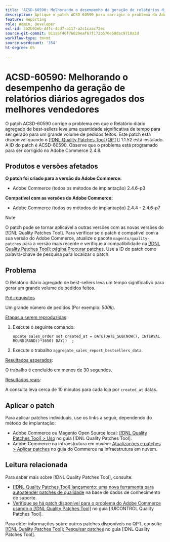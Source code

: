 ```yaml
---
title: 'ACSD-60590: Melhorando o desempenho da geração de relatórios diários agregados dos melhores vendedores'
description: Aplique o patch ACSD-60590 para corrigir o problema do Adobe Commerce em que o Relatório diário agregado de best-sellers leva um tempo significativo para ser gerado para um grande volume de pedidos feitos.
feature: Reporting
role: Admin, Developer
exl-id: 3b2b92eb-d4fc-4cd7-a117-a2c1caac72ec
source-git-commit: 011a6f46f76029eaf67f172b576e58dac9710a3d
workflow-type: tm+mt
source-wordcount: '354'
ht-degree: 0%

---
```


# ACSD-60590: Melhorando o desempenho da geração de relatórios diários agregados dos melhores vendedores

O patch ACSD-60590 corrige o problema em que o Relatório diário agregado de best-sellers leva uma quantidade significativa de tempo para ser gerado para um grande volume de pedidos feitos. Este patch está disponível quando o [[!DNL Quality Patches Tool (QPT)]](https://experienceleague.adobe.com/docs/commerce-operations/tools/quality-patches-tool/usage.html?lang=pt-BR) 1.1.52 está instalado. A ID do patch é ACSD-60590. Observe que o problema está programado para ser corrigido no Adobe Commerce 2.4.8.

## Produtos e versões afetados

**O patch foi criado para a versão do Adobe Commerce:**

* Adobe Commerce (todos os métodos de implantação) 2.4.6-p3

**Compatível com as versões do Adobe Commerce:**

* Adobe Commerce (todos os métodos de implantação) 2.4.4 - 2.4.6-p7

>[!NOTE]
>
>O patch pode se tornar aplicável a outras versões com as novas versões do [!DNL Quality Patches Tool]. Para verificar se o patch é compatível com a sua versão do Adobe Commerce, atualize o pacote `magento/quality-patches` para a versão mais recente e verifique a compatibilidade na [[!DNL Quality Patches Tool]: página Procurar patches](https://experienceleague.adobe.com/tools/commerce-quality-patches/index.html?lang=pt-BR). Use a ID do patch como palavra-chave de pesquisa para localizar o patch.

## Problema

O Relatório diário agregado de best-sellers leva um tempo significativo para gerar um grande volume de pedidos feitos.

<u>Pré-requisitos</u>

Um grande número de pedidos (Por exemplo: *500k*).

<u>Etapas a serem reproduzidas</u>:

1. Execute o seguinte comando:

   `update sales_order set created_at = DATE(DATE_SUB(NOW(), INTERVAL ROUND(RAND()*3650) DAY))  ;`

1. Execute o trabalho `aggregate_sales_report_bestsellers_data`.

<u>Resultados esperados</u>:

O trabalho é concluído em menos de 30 segundos.

<u>Resultados reais</u>:

A consulta leva cerca de 10 minutos para cada loja por `created_at` datas.

## Aplicar o patch

Para aplicar patches individuais, use os links a seguir, dependendo do método de implantação:

* Adobe Commerce ou Magento Open Source local: [[!DNL Quality Patches Tool] > Uso](/help/tools/quality-patches-tool/usage.md) no guia [!DNL Quality Patches Tool].
* Adobe Commerce na infraestrutura em nuvem: [Atualizações e patches > Aplicar patches](https://experienceleague.adobe.com/docs/commerce-cloud-service/user-guide/develop/upgrade/apply-patches.html?lang=pt-BR) no guia do Commerce na infraestrutura em nuvem.

## Leitura relacionada

Para saber mais sobre [!DNL Quality Patches Tool], consulte:

* [[!DNL Quality Patches Tool] lançamento: uma nova ferramenta para autoatender patches de qualidade](https://experienceleague.adobe.com/pt-br/docs/commerce-operations/tools/quality-patches-tool/quality-patches-tool-to-self-serve-quality-patches) na base de dados de conhecimento de suporte.
* [Verifique se há patch disponível para o problema do Adobe Commerce usando o  [!DNL Quality Patches Tool]](/help/tools/quality-patches-tool/patches-available-in-qpt/check-patch-for-magento-issue-with-magento-quality-patches.md) no guia [!UICONTROL Quality Patches Tool].


Para obter informações sobre outros patches disponíveis no QPT, consulte [[!DNL Quality Patches Tool]: Pesquisar patches](https://experienceleague.adobe.com/tools/commerce-quality-patches/index.html?lang=pt-BR) no guia [!DNL Quality Patches Tool].
